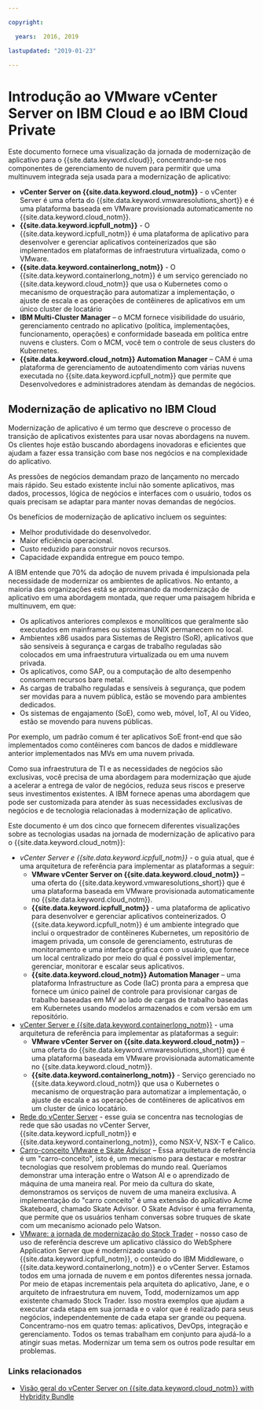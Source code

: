 ```yaml
---

copyright:

  years:  2016, 2019

lastupdated: "2019-01-23"

---
```


# Introdução ao VMware vCenter Server on IBM Cloud e ao IBM Cloud Private

Este documento fornece uma visualização da jornada de modernização de aplicativo para o {{site.data.keyword.cloud}}, concentrando-se nos componentes de gerenciamento de nuvem para permitir que uma multinuvem integrada seja usada para a modernização de aplicativo:

- **vCenter Server on {{site.data.keyword.cloud_notm}}** - o vCenter Server é uma oferta do {{site.data.keyword.vmwaresolutions_short}} e é uma plataforma baseada em VMware provisionada automaticamente no {{site.data.keyword.cloud_notm}}.
- **{{site.data.keyword.icpfull_notm}}** - O {{site.data.keyword.icpfull_notm}} é uma plataforma de aplicativo para desenvolver e gerenciar aplicativos conteinerizados que são implementados em plataformas de infraestrutura virtualizada, como o VMware.
- **{{site.data.keyword.containerlong_notm}}** - O {{site.data.keyword.containerlong_notm}} é um serviço gerenciado no {{site.data.keyword.cloud_notm}} que usa o Kubernetes como o mecanismo de orquestração para automatizar a implementação, o ajuste de escala e as operações de contêineres de aplicativos em um único cluster de locatário
- **IBM Multi-Cluster Manager** – o MCM fornece visibilidade do usuário, gerenciamento centrado no aplicativo (política, implementações, funcionamento, operações) e conformidade baseada em política entre nuvens e clusters. Com o MCM, você tem o controle de seus clusters do Kubernetes.
- **{{site.data.keyword.cloud_notm}} Automation Manager** – CAM é uma plataforma de gerenciamento de autoatendimento com várias nuvens executada no {{site.data.keyword.icpfull_notm}} que permite que Desenvolvedores e administradores atendam às demandas de negócios.

## Modernização de aplicativo no IBM Cloud

Modernização de aplicativo é um termo que descreve o processo de transição de aplicativos existentes para usar novas abordagens na nuvem. Os clientes hoje estão buscando abordagens inovadoras e eficientes que ajudam a fazer essa transição com base nos negócios e na complexidade do aplicativo.

As pressões de negócios demandam prazo de lançamento no mercado mais rápido. Seu estado existente inclui não somente aplicativos, mas dados, processos, lógica de negócios e interfaces com o usuário, todos os quais precisam se adaptar para manter novas demandas de negócios.

Os benefícios de modernização de aplicativo incluem os seguintes:

- Melhor produtividade do desenvolvedor.
- Maior eficiência operacional.
- Custo reduzido para construir novos recursos.
- Capacidade expandida entregue em pouco tempo.

A IBM entende que 70% da adoção de nuvem privada é impulsionada pela necessidade de modernizar os ambientes de aplicativos. No entanto, a maioria das organizações está se aproximando da modernização de aplicativo em uma abordagem montada, que requer uma paisagem híbrida e multinuvem, em que:

- Os aplicativos anteriores complexos e monolíticos que geralmente são executados em mainframes ou sistemas UNIX permanecem no local.
- Ambientes x86 usados para Sistemas de Registro (SoR), aplicativos que são sensíveis à segurança e cargas de trabalho reguladas são colocados em uma infraestrutura virtualizada ou em uma nuvem privada.
- Os aplicativos, como SAP, ou a computação de alto desempenho consomem recursos bare metal.
- As cargas de trabalho reguladas e sensíveis à segurança, que podem ser movidas para a nuvem pública, estão se movendo para ambientes dedicados.
- Os sistemas de engajamento (SoE), como web, móvel, IoT, AI ou Vídeo, estão se movendo para nuvens públicas.

Por exemplo, um padrão comum é ter aplicativos SoE front-end que são implementados como contêineres com bancos de dados e middleware anterior implementados nas MVs em uma nuvem privada.

Como sua infraestrutura de TI e as necessidades de negócios são exclusivas, você precisa de uma abordagem para modernização que ajude a acelerar a entrega de valor de negócios, reduza seus riscos e preserve seus investimentos existentes. A IBM fornece apenas uma abordagem que pode ser customizada para atender às suas necessidades exclusivas de negócios e de tecnologia relacionadas à modernização de aplicativo.

Este documento é um dos cinco que fornecem diferentes visualizações sobre as tecnologias usadas na jornada de modernização de aplicativo para o {{site.data.keyword.cloud_notm}}:

* _vCenter Server e {{site.data.keyword.icpfull_notm}}_ - o guia atual, que é uma arquitetura de referência para implementar as plataformas a seguir:
  - **VMware vCenter Server on {{site.data.keyword.cloud_notm}}** – uma oferta do {{site.data.keyword.vmwaresolutions_short}} que é uma plataforma baseada em VMware provisionada automaticamente no {{site.data.keyword.cloud_notm}}.
  - **{{site.data.keyword.icpfull_notm}}** - uma plataforma de aplicativo para desenvolver e gerenciar aplicativos conteinerizados. O {{site.data.keyword.icpfull_notm}} é um ambiente integrado que inclui o orquestrador de contêineres Kubernetes, um repositório de imagem privada, um console de gerenciamento, estruturas de monitoramento e uma interface gráfica com o usuário, que fornece um local centralizado por meio do qual é possível implementar, gerenciar, monitorar e escalar seus aplicativos.
  - **{{site.data.keyword.cloud_notm}} Automation Manager** – uma plataforma Infrastructure as Code (IaC) pronta para a empresa que fornece um único painel de controle para provisionar cargas de trabalho baseadas em MV ao lado de cargas de trabalho baseadas em Kubernetes usando modelos armazenados e com versão em um repositório.
* [vCenter Server e {{site.data.keyword.containerlong_notm}}](/docs/services/vmwaresolutions/archiref/vcsiks/vcsiks-intro.html) - uma arquitetura de referência para implementar as plataformas a seguir:
  - **VMware vCenter Server on {{site.data.keyword.cloud_notm}}** – uma oferta do {{site.data.keyword.vmwaresolutions_short}} que é uma plataforma baseada em VMware provisionada automaticamente no {{site.data.keyword.cloud_notm}}.
  - **{{site.data.keyword.containerlong_notm}}** - Serviço gerenciado no {{site.data.keyword.cloud_notm}} que usa o Kubernetes o mecanismo de orquestração para automatizar a implementação, o ajuste de escala e as operações de contêineres de aplicativos em um cluster de único locatário.
* [Rede do vCenter Server](/docs/services/vmwaresolutions/archiref/vcsnsxt/vcsnsxt-intro.html) - esse guia se concentra nas tecnologias de rede que são usadas no vCenter Server, {{site.data.keyword.icpfull_notm}} e {{site.data.keyword.containerlong_notm}}, como NSX-V, NSX-T e Calico.
* [Carro-conceito VMware e Skate Advisor](/docs/services/vmwaresolutions/archiref/vcscar/vcscar-intro.html) – Essa arquitetura de referência é um "carro-conceito", isto é, um mecanismo para destacar e mostrar tecnologias que resolvem problemas do mundo real. Queríamos demonstrar uma interação entre o Watson AI e o aprendizado de máquina de uma maneira real. Por meio da cultura do skate, demonstramos os serviços de nuvem de uma maneira exclusiva. A implementação do "carro conceito" é uma extensão do aplicativo Acme Skateboard, chamado Skate Advisor. O Skate Advisor é uma ferramenta, que permite que os usuários tenham conversas sobre truques de skate com um mecanismo acionado pelo Watson.
* [VMware: a jornada de modernização do Stock Trader](/docs/services/vmwaresolutions/archiref/vcscontent/vcscontent-modjourney.html) - nosso caso de uso de referência descreve um aplicativo clássico do WebSphere Application Server que é modernizado usando o {{site.data.keyword.icpfull_notm}}, o conteúdo do IBM Middleware, o {{site.data.keyword.containerlong_notm}} e o vCenter Server. Estamos todos em uma jornada de nuvem e em pontos diferentes nessa jornada. Por meio de etapas incrementais pela arquiteta do aplicativo, Jane, e o arquiteto de infraestrutura em nuvem, Todd, modernizamos um app existente chamado Stock Trader. Isso mostra exemplos que ajudam a executar cada etapa em sua jornada e o valor que é realizado para seus negócios, independentemente de cada etapa ser grande ou pequena. Concentramo-nos em quatro temas: aplicativos, DevOps, integração e gerenciamento. Todos os temas trabalham em conjunto para ajudá-lo a atingir suas metas. Modernizar um tema sem os outros pode resultar em problemas.

### Links relacionados

* [Visão geral do vCenter Server on {{site.data.keyword.cloud_notm}} with Hybridity Bundle](/docs/services/vmwaresolutions/archiref/vcs/vcs-hybridity-intro.html)

